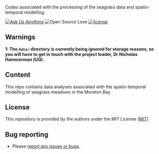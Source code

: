 Codes associated with the processing of the seagrass data and spatio-temporal modelling. 

<!-- badges: start -->

[![Ask Us Anything][0a]][0b]
![Open Source Love][0c]
[![license](https://img.shields.io/badge/license-MIT%20+%20file%20LICENSE-lightgrey.svg)](https://choosealicense.com/)

[0a]: https://img.shields.io/badge/Ask%20us-anything-1abc9c.svg
[0b]: https://github.com/open-aims/bcs_mixing_model/issues/new
[0c]: https://badges.frapsoft.com/os/v2/open-source.svg?v=103

## Warnings

**1: The `data/` directory is currently being ignored for storage reasons, so you will have to get in touch with the project leader, Dr Nicholas Hammerman (UQ).**

## Content 

This repo contains data analyses associated with the spatio-temporal modelling of seagrass meadows in the Moreton Bay.  
 
## License

This repository is provided by the authors under the MIT License ([MIT](http://opensource.org/licenses/MIT)).

## Bug reporting
* Please [report any issues or bugs](https://github.com/JulieVercelloni/seagrass_sp_model/issues).
